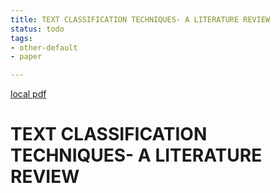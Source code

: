 ```yaml
---
title: TEXT CLASSIFICATION TECHNIQUES- A LITERATURE REVIEW
status: todo
tags:
- other-default
- paper

---
```


[local pdf](../../../pdfs/TEXT%20CLASSIFICATION%20TECHNIQUES-%20A%20LITERATURE%20REVIEW.pdf)

# TEXT CLASSIFICATION TECHNIQUES- A LITERATURE REVIEW
